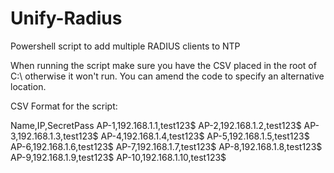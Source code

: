 # Unify-Radius
Powershell script to add multiple RADIUS clients to NTP

When running the script make sure you have the CSV placed in the root of C:\ otherwise it won't run. You can amend the code to specify an alternative location. 

CSV Format for the script:

Name,IP,SecretPass
AP-1,192.168.1.1,test123$
AP-2,192.168.1.2,test123$
AP-3,192.168.1.3,test123$
AP-4,192.168.1.4,test123$
AP-5,192.168.1.5,test123$
AP-6,192.168.1.6,test123$
AP-7,192.168.1.7,test123$
AP-8,192.168.1.8,test123$
AP-9,192.168.1.9,test123$
AP-10,192.168.1.10,test123$
